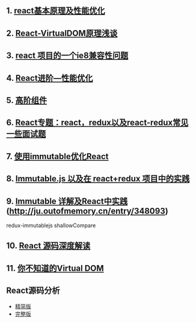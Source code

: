 ## 1. [react基本原理及性能优化](https://segmentfault.com/a/1190000015648248#articleHeader1)
## 2. [React-VirtualDOM原理浅谈](https://www.jianshu.com/p/d3203c095354)
## 3. [react 项目的一个ie8兼容性问题](https://www.cnblogs.com/godghdai/p/7659033.html)
## 4. [React进阶—性能优化](https://segmentfault.com/a/1190000008925295?utm_source=tag-newest#articleHeader7)
## 5. [高阶组件](https://segmentfault.com/a/1190000010371752?utm_source=tag-newest)
## 6. [React专题：react，redux以及react-redux常见一些面试题](https://segmentfault.com/a/1190000017140200)
## 7. [使用immutable优化React](https://segmentfault.com/a/1190000010438089)
## 8. [Immutable.js 以及在 react+redux 项目中的实践](https://blog.csdn.net/sinat_17775997/article/details/73603797)
## 9. [Immutable 详解及React中实践](https://blog.csdn.net/qq_33323251/article/details/80459497)(http://ju.outofmemory.cn/entry/348093)
redux-immutablejs
shallowCompare
## 10. [React 源码深度解读](https://segmentfault.com/a/1190000016741764)
## 11. [你不知道的Virtual DOM](https://segmentfault.com/a/1190000016129036)
## React源码分析

- [精简版](https://github.com/lanjingling0510/blog/issues/1)
- [完整版](https://icepy.gitbooks.io/react/content/di_yi_zhang_ff1a_mu_lu_yi_ji_wen_jian_fen_xi.html)

